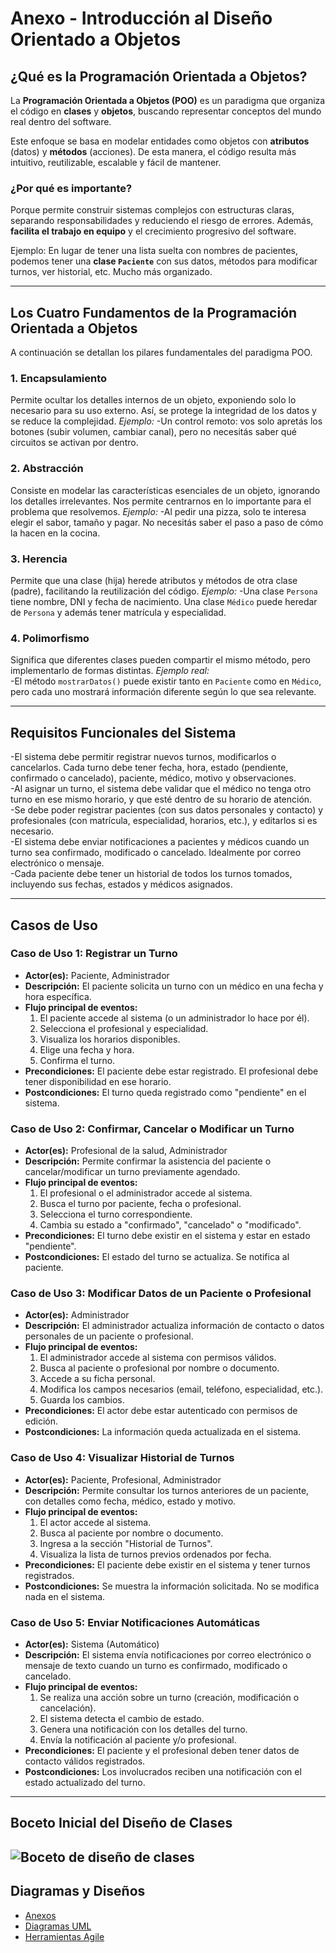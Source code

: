 # Anexo - Introducción al Diseño Orientado a Objetos

##  ¿Qué es la Programación Orientada a Objetos?

La **Programación Orientada a Objetos (POO)** es un paradigma que organiza el código en **clases** y **objetos**, buscando representar conceptos del mundo real dentro del software.

Este enfoque se basa en modelar entidades como objetos con **atributos** (datos) y **métodos** (acciones). De esta manera, el código resulta más intuitivo, reutilizable, escalable y fácil de mantener.

###  ¿Por qué es importante?

Porque permite construir sistemas complejos con estructuras claras, separando responsabilidades y reduciendo el riesgo de errores. Además, **facilita el trabajo en equipo** y el crecimiento progresivo del software.

Ejemplo: En lugar de tener una lista suelta con nombres de pacientes, podemos tener una **clase `Paciente`** con sus datos, métodos para modificar turnos, ver historial, etc. Mucho más organizado.

---

## Los Cuatro Fundamentos de la Programación Orientada a Objetos

A continuación se detallan los pilares fundamentales del paradigma POO.


### 1. Encapsulamiento 
Permite ocultar los detalles internos de un objeto, exponiendo solo lo necesario para su uso externo. Así, se protege la integridad de los datos y se reduce la complejidad.
*Ejemplo:* 
-Un control remoto: vos solo apretás los botones (subir volumen, cambiar canal), pero no necesitás saber qué circuitos se activan por dentro.

### 2. Abstracción 
Consiste en modelar las características esenciales de un objeto, ignorando los detalles irrelevantes. Nos permite centrarnos en lo importante para el problema que resolvemos.
*Ejemplo:* 
-Al pedir una pizza, solo te interesa elegir el sabor, tamaño y pagar. No necesitás saber el paso a paso de cómo la hacen en la cocina.

### 3. Herencia 
Permite que una clase (hija) herede atributos y métodos de otra clase (padre), facilitando la reutilización del código.
*Ejemplo:* 
-Una clase `Persona` tiene nombre, DNI y fecha de nacimiento. Una clase `Médico` puede heredar de `Persona` y además tener matrícula y especialidad.

### 4. Polimorfismo
Significa que diferentes clases pueden compartir el mismo método, pero implementarlo de formas distintas.
*Ejemplo real:*  
-El método `mostrarDatos()` puede existir tanto en `Paciente` como en `Médico`, pero cada uno mostrará información diferente según lo que sea relevante.

---

## Requisitos Funcionales del Sistema

-El sistema debe permitir registrar nuevos turnos, modificarlos o cancelarlos. Cada turno debe tener fecha, hora, estado (pendiente, confirmado o cancelado), paciente, médico, motivo y observaciones.  
-Al asignar un turno, el sistema debe validar que el médico no tenga otro turno en ese mismo horario, y que esté dentro de su horario de atención.  
-Se debe poder registrar pacientes (con sus datos personales y contacto) y profesionales (con matrícula, especialidad, horarios, etc.), y editarlos si es necesario.  
-El sistema debe enviar notificaciones a pacientes y médicos cuando un turno sea confirmado, modificado o cancelado. Idealmente por correo electrónico o mensaje.  
-Cada paciente debe tener un historial de todos los turnos tomados, incluyendo sus fechas, estados y médicos asignados.  

---

##  Casos de Uso


###  Caso de Uso 1: Registrar un Turno

- **Actor(es):** Paciente, Administrador
- **Descripción:** El paciente solicita un turno con un médico en una fecha y hora específica.
- **Flujo principal de eventos:**
  1. El paciente accede al sistema (o un administrador lo hace por él).
  2. Selecciona el profesional y especialidad.
  3. Visualiza los horarios disponibles.
  4. Elige una fecha y hora.
  5. Confirma el turno.
- **Precondiciones:** El paciente debe estar registrado. El profesional debe tener disponibilidad en ese horario.
- **Postcondiciones:** El turno queda registrado como "pendiente" en el sistema.

### Caso de Uso 2: Confirmar, Cancelar o Modificar un Turno

- **Actor(es):** Profesional de la salud, Administrador
- **Descripción:** Permite confirmar la asistencia del paciente o cancelar/modificar un turno previamente agendado.
- **Flujo principal de eventos:**
  1. El profesional o el administrador accede al sistema.
  2. Busca el turno por paciente, fecha o profesional.
  3. Selecciona el turno correspondiente.
  4. Cambia su estado a "confirmado", "cancelado" o "modificado".
- **Precondiciones:** El turno debe existir en el sistema y estar en estado "pendiente".
- **Postcondiciones:** El estado del turno se actualiza. Se notifica al paciente.

###  Caso de Uso 3: Modificar Datos de un Paciente o Profesional

- **Actor(es):** Administrador
- **Descripción:** El administrador actualiza información de contacto o datos personales de un paciente o profesional.
- **Flujo principal de eventos:**
  1. El administrador accede al sistema con permisos válidos.
  2. Busca al paciente o profesional por nombre o documento.
  3. Accede a su ficha personal.
  4. Modifica los campos necesarios (email, teléfono, especialidad, etc.).
  5. Guarda los cambios.
- **Precondiciones:** El actor debe estar autenticado con permisos de edición.
- **Postcondiciones:** La información queda actualizada en el sistema.

###  Caso de Uso 4: Visualizar Historial de Turnos

- **Actor(es):** Paciente, Profesional, Administrador
- **Descripción:** Permite consultar los turnos anteriores de un paciente, con detalles como fecha, médico, estado y motivo.
- **Flujo principal de eventos:**
  1. El actor accede al sistema.
  2. Busca al paciente por nombre o documento.
  3. Ingresa a la sección "Historial de Turnos".
  4. Visualiza la lista de turnos previos ordenados por fecha.
- **Precondiciones:** El paciente debe existir en el sistema y tener turnos registrados.
- **Postcondiciones:** Se muestra la información solicitada. No se modifica nada en el sistema.

### Caso de Uso 5: Enviar Notificaciones Automáticas

- **Actor(es):** Sistema (Automático)
- **Descripción:** El sistema envía notificaciones por correo electrónico o mensaje de texto cuando un turno es confirmado, modificado o cancelado.
- **Flujo principal de eventos:**
  1. Se realiza una acción sobre un turno (creación, modificación o cancelación).
  2. El sistema detecta el cambio de estado.
  3. Genera una notificación con los detalles del turno.
  4. Envía la notificación al paciente y/o profesional.
- **Precondiciones:** El paciente y el profesional deben tener datos de contacto válidos registrados.
- **Postcondiciones:** Los involucrados reciben una notificación con el estado actualizado del turno.

---

## Boceto Inicial del Diseño de Clases

![Boceto de diseño de clases](https://github.com/user-attachments/assets/c023e096-6878-49ce-896d-85f1cd32b79e)
---

## Diagramas y Diseños

- [Anexos](anexos.md)
- [Diagramas UML](diagramasUML.md)
- [Herramientas Agile](herramientas_agile.md)

